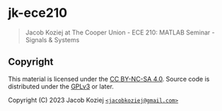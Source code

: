 # jk-ece210

> Jacob Koziej at The Cooper Union - ECE 210: MATLAB Seminar - Signals &
> Systems

## Copyright

This material is licensed under the [CC BY-NC-SA 4.0]. Source code is
distributed under the [GPLv3] or later.

Copyright (C) 2023 Jacob Koziej [`<jacobkoziej@gmail.com>`]

[cc by-nc-sa 4.0]: https://creativecommons.org/licenses/by-nc-sa/4.0/
[gplv3]: https://www.gnu.org/licenses/gpl-3.0.html
[`<jacobkoziej@gmail.com>`]: mailto:jacobkoziej@gmail.com
